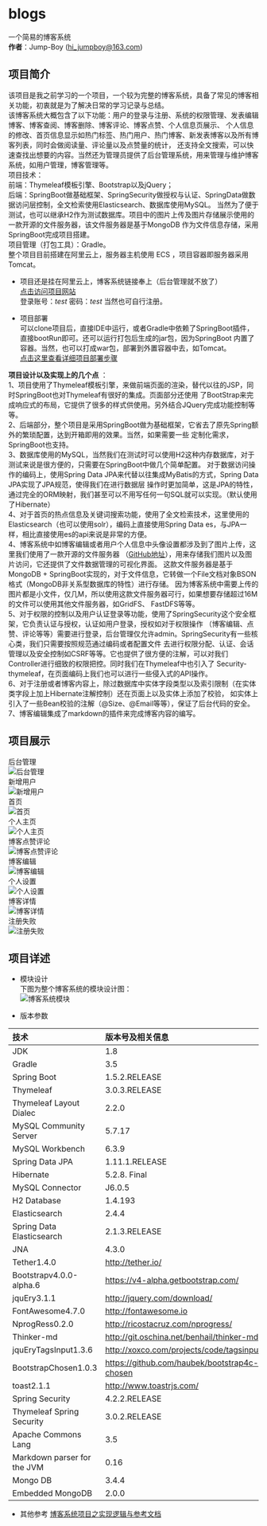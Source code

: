 # blogs
一个简易的博客系统<br/>
**作者**：Jump-Boy (hi_jumpboy@163.com)

## 项目简介
该项目是我之前学习的一个项目，一个较为完整的博客系统，具备了常见的博客相关功能，初衷就是为了解决日常的学习记录与总结。<br/>
该博客系统大概包含了以下功能：用户的登录与注册、系统的权限管理、发表编辑博客、博客查阅、博客删除、博客评论、博客点赞、个人信息页展示、
个人信息的修改、首页信息显示如热门标签、热门用户、热门博客、新发表博客以及所有博客列表，同时会做阅读量、评论量以及点赞量的统计，
还支持全文搜索，可以快速查找出想要的内容。当然还为管理员提供了后台管理系统，用来管理与维护博客系统，如用户管理，博客管理等。<br/>
项目技术：<br/>
前端：Thymeleaf模板引擎、Bootstrap以及jQuery；<br/>
后端：SpringBoot做基础框架、SpringSecurity做授权与认证、SpringData做数据访问层控制，全文检索使用Elasticsearch、数据库使用MySQL。
当然为了便于测试，也可以继承H2作为测试数据库。项目中的图片上传及图片存储展示使用的一款开源的文件服务器，该文件服务器是基于MongoDB
作为文件信息存储，采用SpringBoot完成项目搭建。<br/>
项目管理（打包工具）：Gradle。<br/>
整个项目目前搭建在阿里云上，服务器主机使用 ECS ，项目容器即服务器采用Tomcat。

* 项目还是挂在阿里云上，博客系统链接奉上（后台管理就不放了）<br/>
[点击访问项目网站](http://www.humh.cn/blogs) <br/>
登录账号：*test*  密码：*test*  当然也可自行注册。

* 项目部署<br/>
可以clone项目后，直接IDE中运行，或者Gradle中依赖了SpringBoot插件，直接bootRun即可。还可以运行打包后生成的jar包，因为SpringBoot
内置了容器。当然，也可以打成war包，部署到外置容器中去，如Tomcat。<br/>
[点击这里查看详细项目部署步骤](https://blog.csdn.net/H_233/article/details/88636739)

**项目设计以及实现上的几个点** ：<br/>
1、项目使用了Thymeleaf模板引擎，来做前端页面的渲染，替代以往的JSP，同时SpringBoot也对Thymeleaf有很好的集成。页面部分还使用
了BootStrap来完成响应式的布局，它提供了很多的样式供使用。另外结合JQuery完成功能控制等等。<br/>
2、后端部分，整个项目是采用SpringBoot做为基础框架，它省去了原先Spring额外的繁琐配置，达到开箱即用的效果。当然，如果需要一些
定制化需求，SpringBoot也支持。<br/>
3、数据库使用的MySQL，当然我们在测试时可以使用H2这种内存数据库，对于测试来说是很方便的，只需要在SpringBoot中做几个简单配置。
对于数据访问操作的编码上，使用Spring Data JPA来代替以往集成MyBatis的方式，Spring Data JPA实现了JPA规范，使得我们在进行数据层
操作时更加简单，这是JPA的特性，通过完全的ORM映射，我们甚至可以不用写任何一句SQL就可以实现。（默认使用了Hibernate）<br/>
4、对于首页的热点信息及关键词搜索功能，使用了全文检索技术，这里使用的Elasticsearch（也可以使用solr），编码上直接使用Spring 
Data es，与JPA一样，相比直接使用es的api来说是非常的方便。<br/>
4、博客系统中如博客编辑或者用户个人信息中头像设置都涉及到了图片上传，这里我们使用了一款开源的文件服务器
（[GitHub地址](https://github.com/waylau/mongodb-file-server)），用来存储我们图片以及图片访问，它还提供了文件数据管理的可视化界面。
这款文件服务器是基于MongoDB + SpringBoot实现的，对于文件信息，它转做一个File文档对象BSON格式（MongoDB非关系型数据库的特性）进行存储。
因为博客系统中需要上传的图片都是小文件，仅几M，所以使用这款文件服务器可行，如果想要存储超过16M的文件可以使用其他文件服务器，如GridFS、
FastDFS等等。<br/>
5、对于权限的控制以及用户认证登录等功能，使用了SpringSecurity这个安全框架，它负责认证与授权，认证如用户登录，授权如对于权限操作
（博客编辑、点赞、评论等等）需要进行登录，后台管理仅允许admin。SpringSecurity有一些核心类，我们只需要按照规范通过编码或者配置文件
去进行权限分配、认证、会话管理以及安全控制如CSRF等等。它也提供了很方便的注解，可以对我们Controller进行细致的权限把控。同时我们在Thymeleaf中也引入了
Security-thymeleaf，在页面编码上我们也可以进行一些侵入式的API操作。<br/>
6、对于注册或者博客内容上，除过数据库中实体字段类型以及索引限制（在实体类字段上加上Hibernate注解控制）还在页面上以及实体上添加了校验，
如实体上引入了一些Bean校验的注解（@Size、@Email等等），保证了后台代码的安全。
7、博客编辑集成了markdown的插件来完成博客内容的编写。

## 项目展示
后台管理<br/>
![后台管理](https://github.com/Jump-Boy/blogs/blob/master/illustration/后台管理.png) <br/>
新增用户<br/>
![新增用户](https://github.com/Jump-Boy/blogs/blob/master/illustration/新增用户.png) <br/>
首页<br/>
![首页](https://github.com/Jump-Boy/blogs/blob/master/illustration/首页.png) <br/>
个人主页<br/>
![个人主页](https://github.com/Jump-Boy/blogs/blob/master/illustration/个人主页.png) <br/>
博客点赞评论<br/>
![博客点赞评论](https://github.com/Jump-Boy/blogs/blob/master/illustration/博客点赞评论.png) <br/>
博客编辑<br/>
![博客编辑](https://github.com/Jump-Boy/blogs/blob/master/illustration/博客编辑.png) <br/>
个人设置<br/>
![个人设置](https://github.com/Jump-Boy/blogs/blob/master/illustration/个人设置.png) <br/>
博客详情<br/>
![博客详情](https://github.com/Jump-Boy/blogs/blob/master/illustration/博客详情.png) <br/>
注册失败<br/>
![注册失败](https://github.com/Jump-Boy/blogs/blob/master/illustration/注册失败.png) <br/>

## 项目详述

* 模块设计<br/>
下图为整个博客系统的模块设计图：<br/>
 ![博客系统模块](https://github.com/Jump-Boy/blogs/blob/master/illustration/博客系统模块.png)
 
* 版本参数<br/>

|技术|版本号及相关信息|
|:---|:---|
|JDK|1.8|
|Gradle|3.5|
|Spring Boot|1.5.2.RELEASE|
|Thymeleaf|3.0.3.RELEASE|
|Thymeleaf Layout Dialec|2.2.0|
|MySQL Community Server|5.7.17|
|MySQL Workbench|6.3.9|
|Spring Data JPA|1.11.1.RELEASE|
|Hibernate|5.2.8. Final|
|MySQL Connector|J6.0.5|
|H2 Database|1.4.193|
|Elasticsearch|2.4.4|
|Spring Data Elasticsearch|2.1.3.RELEASE|
|JNA|4.3.0|
|Tether1.4.0|http://tether.io/|
|Bootstrapv4.0.0-alpha.6|https://v4-alpha.getbootstrap.com/|
|jquEry3.1.1|http://jquery.com/download/|
|FontAwesome4.7.0|http://fontawesome.io|
|NprogRess0.2.0|http://ricostacruz.com/nprogress/|
|Thinker-md|http://git.oschina.net/benhail/thinker-md|
|jquEryTagsInput1.3.6|http://xoxco.com/projects/code/tagsinput/|
|BootstrapChosen1.0.3|https://github.com/haubek/bootstrap4c-chosen|
|toast2.1.1|http://www.toastrjs.com/|
|Spring Security|4.2.2.RELEASE|
|Thymeleaf Spring Security|3.0.2.RELEASE|
|Apache Commons Lang|3.5|
|Markdown parser for the JVM|0.16|
|Mongo DB|3.4.4|
|Embedded MongoDB|2.0.0|

* 其他参考
[博客系统项目之实现逻辑与参考文档](https://blog.csdn.net/H_233/article/details/88638584)

